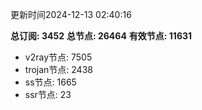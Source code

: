 更新时间2024-12-13 02:40:16

**总订阅: 3452**
**总节点: 26464**
**有效节点: 11631**
- v2ray节点: 7505
- trojan节点: 2438
- ss节点: 1665
- ssr节点: 23
